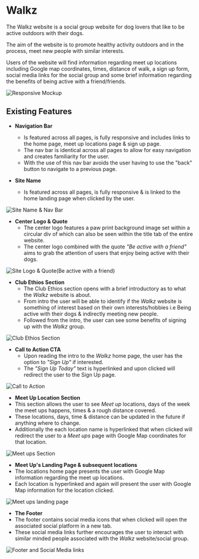 # Walkz
The Walkz website is a social group website for dog lovers that like to be active outdoors with their dogs.

The aim of the website is to promote healthy activity outdoors and in the process, meet new people with similar interests.

Users of the website will find information regarding meet up locations including Google map coordinates, times, distance of walk, a sign up form, social media links for the social group and some brief information regarding the benefits of being active with a friend/friends.

![Responsive Mockup](https://github.com/Simonb567/portfolio-1/blob/main/media/walkz-mockup.png)

## Existing Features
-   **Navigation Bar**
    -   Is featured across all pages, is fully responsive and includes links to the home page, meet up locations page & sign up page.
    -   The nav bar is identical across all pages to allow for easy navigation and creates familiarity for the user.
    -   With the use of this nav bar avoids the user having to use the "back" button to navigate to a previous page.

-   **Site Name**
    -   Is featured across all pages, is fully responsive & is linked to the home landing page when clicked by the user.

![Site Name & Nav Bar](https://github.com/Simonb567/portfolio-1/blob/main/media/walkz-nav-bar.png)

-   **Center Logo & Quote**
    -   The center logo features a paw print background image set within a circular div of which can also be seen within the title tab of the entire website.
    -   The center logo combined with the quote _"Be active with a friend"_ aims to grab the attention of users that enjoy being active with their dogs.

![Site Logo & Quote(Be active with a friend)](https://github.com/Simonb567/portfolio-1/blob/main/media/walkz-center-logo-fav.png)

-   **Club Ethios Section**
    -   The Club Ethios section opens with a brief introductory as to what the _Walkz_ website is about.
    -   From intro the user will be able to identify if the _Walkz_ website is something of interest based on their own interests/hobbies i.e Being active with their dogs & indirectly meeting new people.
    -   Followed from the intro, the user can see some benefits of signing up with the _Walkz_ group.

![Club Ethios Section](https://github.com/Simonb567/portfolio-1/blob/main/media/walkz-club-ethios.png)

-   **Call to Action CTA**
    -   Upon reading the intro to the _Walkz_ home page, the user has the option to _"Sign Up"_ if interested.
    -   The _"Sign Up Today"_ text is hyperlinked and upon clicked will redirect the user to the Sign Up page.

![Call to Action](https://github.com/Simonb567/portfolio-1/blob/main/media/walkz-signup.png)

-   **Meet Up Location Section**
  -   This section allows the user to see _Meet up_ locations, days of the week the meet ups happens, times & a rough distance covered.
  -   These locations, days, time & distance can be updated in the future if anything where to change.
  -   Additionally the each location name is hyperlinked that when clicked will redirect the user to a _Meet ups_ page with Google Map coordinates for that location.

![Meet ups Section](https://github.com/Simonb567/portfolio-1/blob/main/media/walkz-locations.png)

-   **Meet Up's Landing Page & subsequent locations**
  -   The locations home page presents the user with Google Map information regarding the meet up locations.
  -   Each location is hyperlinked and again will present the user with Google Map information for the location clicked.

![Meet ups landing page](https://github.com/Simonb567/portfolio-1/blob/main/media/walkz-locations.png)

-   **The Footer**
  -   The footer contains social media icons that when clicked will open the associated social platform in a new tab.
  -   These social media links further encourages the user to interact with similar minded people associated with the _Walkz_ website/social group.

![Footer and Social Media links](https://github.com/Simonb567/portfolio-1/blob/main/media/walkz-locations.png)
